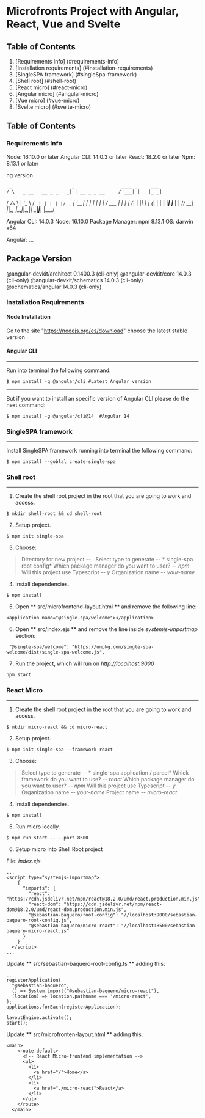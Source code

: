 # Microfronts Project with Angular, React, Vue and Svelte

## Table of Contents
1. [Requirements Info] (#requirements-info)
2. [Installation requirements] (#installation-requirements)
3. [SingleSPA framework] (#singleSpa-framework)
4. [Shell root] (#shell-root)
5. [React micro] (#react-micro)
6. [Angular micro] (#angular-micro)
7. [Vue micro] (#vue-micro)
8. [Svelte micro] (#svelte-micro)


## Table of Contents
<a name="requirements-info"></a>

### Requirements Info
Node: 16.10.0 or later
Angular CLI: 14.0.3 or later
React: 18.2.0 or later
Npm: 8.13.1 or later

ng version

     _                      _                 ____ _     ___
    / \   _ __   __ _ _   _| | __ _ _ __     / ___| |   |_ _|
   / △ \ | '_ \ / _` | | | | |/ _` | '__|   | |   | |    | |
  / ___ \| | | | (_| | |_| | | (_| | |      | |___| |___ | |
 /_/   \_\_| |_|\__, |\__,_|_|\__,_|_|       \____|_____|___|
                |___/
    

Angular CLI: 14.0.3
Node: 16.10.0
Package Manager: npm 8.13.1 
OS: darwin x64

Angular: 
... 

Package                      Version
------------------------------------------------------
@angular-devkit/architect    0.1400.3 (cli-only)
@angular-devkit/core         14.0.3 (cli-only)
@angular-devkit/schematics   14.0.3 (cli-only)
@schematics/angular          14.0.3 (cli-only)


<a name="installation-requirements"></a>

### Installation Requirements

#### Node Installation

Go to the site "https://nodejs.org/es/download" choose the latest stable version

#### Angular CLI

***
Run into terminal the following command:
```
$ npm install -g @angular/cli #Latest Angular version
```

***
But if you want to install an specific version of Angular CLI please do the next command:
```
$ npm install -g @angular/cli@14  #Angular 14
```

<a name="singleSpa-framework"></a>

### SingleSPA framework

***
Install SingleSPA framework running into terminal the following command:
```
$ npm install --goblal create-single-spa
```

<a name="shell-root"></a>

### Shell root

***
1. Create the shell root project in the root that you are going to work and access.

```
$ mkdir shell-root && cd shell-root
```
2. Setup project.

```
$ npm init single-spa
```

3. Choose:

> Directory for new project -- *.*
> Select type to generate -- * single-spa root config*
> Which package manager do you want to user? -- *npm*
> Will this project use Typescript -- *y*
> Organization name -- *your-name*

4. Install dependencies.

```
$ npm install
```

5. Open ** src/microfrontend-layout.html ** and remove the following line:

```
<application name="@single-spa/welcome"></application>
```
6. Open ** src/index.ejs ** and remove the line inside *systemjs-importmap* section:

```
 "@single-spa/welcome": "https://unpkg.com/single-spa-welcome/dist/single-spa-welcome.js",
```
7. Run the project, which will run on *http://localhost:9000*

```
npm start
```

<a name="react-micro"></a>

### React Micro

***
1. Create the shell root project in the root that you are going to work and access.

```
$ mkdir micro-react && cd micro-react
```
2. Setup project.

```
$ npm init single-spa --framework react
```

3. Choose:

> Select type to generate -- * single-spa application / parcel*
> Whick framework do you want to use? -- *react*
> Which package manager do you want to user? -- *npm*
> Will this project use Typescript -- *y*
> Organization name -- *your-name*
> Project name -- *micro-react*

4. Install dependencies.

```
$ npm install
```

5. Run micro locally.

```
$ npm run start -- --port 8500
```

6. Setup micro into Shell Root project

File: *index.ejs* 

```
...
<script type="systemjs-importmap">
    {
      "imports": {
        "react": "https://cdn.jsdelivr.net/npm/react@18.2.0/umd/react.production.min.js",
        "react-dom": "https://cdn.jsdelivr.net/npm/react-dom@18.2.0/umd/react-dom.production.min.js",
        "@sebastian-baquero/root-config": "//localhost:9000/sebastian-baquero-root-config.js",
        "@sebastian-baquero/micro-react": "//localhost:8500/sebastian-baquero-micro-react.js"
      }
    }
  </script>
...
```

Update ** src/sebastian-baquero-root-config.ts ** adding this:

```
...
registerApplication(
  "@sebastian-baquero",
  () => System.import("@sebastian-baquero/micro-react"),
  (location) => location.pathname === '/micro-react',
);
applications.forEach(registerApplication);

layoutEngine.activate();
start();
```

Update ** src/microfronten-layout.html ** adding this:

```
<main>
    <route default>
      <!-- React Micro-frontend implementation -->
      <ul>
        <li>
          <a href="/">Home</a>
        </li>
        <li>
          <a href="./micro-react">React</a>
        </li>
      </ul>
    </route>
  </main>
```
